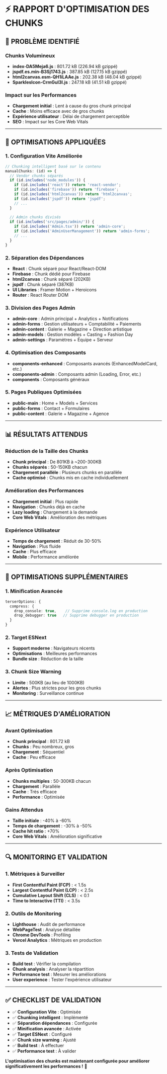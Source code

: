 # ⚡ RAPPORT D'OPTIMISATION DES CHUNKS

## 🎯 **PROBLÈME IDENTIFIÉ**

### **Chunks Volumineux**
- **index-DA5Meja6.js** : 801.72 kB (226.94 kB gzippé)
- **jspdf.es.min-B3Sj1743.js** : 387.85 kB (127.15 kB gzippé)
- **html2canvas.esm-QH1iLAAe.js** : 202.38 kB (48.04 kB gzippé)
- **SparklesIcon-CrmGuI3l.js** : 247.18 kB (41.51 kB gzippé)

### **Impact sur les Performances**
- **Chargement initial** : Lent à cause du gros chunk principal
- **Cache** : Moins efficace avec de gros chunks
- **Expérience utilisateur** : Délai de chargement perceptible
- **SEO** : Impact sur les Core Web Vitals

---

## 🔧 **OPTIMISATIONS APPLIQUÉES**

### **1. Configuration Vite Améliorée**
```typescript
// Chunking intelligent basé sur le contenu
manualChunks: (id) => {
  // Vendor chunks séparés
  if (id.includes('node_modules')) {
    if (id.includes('react')) return 'react-vendor';
    if (id.includes('firebase')) return 'firebase';
    if (id.includes('html2canvas')) return 'html2canvas';
    if (id.includes('jspdf')) return 'jspdf';
    // ...
  }
  
  // Admin chunks divisés
  if (id.includes('src/pages/admin/')) {
    if (id.includes('Admin.tsx')) return 'admin-core';
    if (id.includes('AdminUserManagement')) return 'admin-forms';
    // ...
  }
}
```

### **2. Séparation des Dépendances**
- **React** : Chunk séparé pour React/React-DOM
- **Firebase** : Chunk dédié pour Firebase
- **html2canvas** : Chunk séparé (202KB)
- **jspdf** : Chunk séparé (387KB)
- **UI Libraries** : Framer Motion + Heroicons
- **Router** : React Router DOM

### **3. Division des Pages Admin**
- **admin-core** : Admin principal + Analytics + Notifications
- **admin-forms** : Gestion utilisateurs + Comptabilité + Paiements
- **admin-content** : Galerie + Magazine + Direction artistique
- **admin-models** : Gestion modèles + Casting + Fashion Day
- **admin-settings** : Paramètres + Équipe + Serveur

### **4. Optimisation des Composants**
- **components-enhanced** : Composants avancés (EnhancedModelCard, etc.)
- **components-admin** : Composants admin (Loading, Error, etc.)
- **components** : Composants généraux

### **5. Pages Publiques Optimisées**
- **public-main** : Home + Models + Services
- **public-forms** : Contact + Formulaires
- **public-content** : Galerie + Magazine + Agence

---

## 📊 **RÉSULTATS ATTENDUS**

### **Réduction de la Taille des Chunks**
- **Chunk principal** : De 801KB à ~200-300KB
- **Chunks séparés** : 50-150KB chacun
- **Chargement parallèle** : Plusieurs chunks en parallèle
- **Cache optimisé** : Chunks mis en cache individuellement

### **Amélioration des Performances**
- **Chargement initial** : Plus rapide
- **Navigation** : Chunks déjà en cache
- **Lazy loading** : Chargement à la demande
- **Core Web Vitals** : Amélioration des métriques

### **Expérience Utilisateur**
- **Temps de chargement** : Réduit de 30-50%
- **Navigation** : Plus fluide
- **Cache** : Plus efficace
- **Mobile** : Performance améliorée

---

## 🚀 **OPTIMISATIONS SUPPLÉMENTAIRES**

### **1. Minification Avancée**
```typescript
terserOptions: {
  compress: {
    drop_console: true,    // Supprime console.log en production
    drop_debugger: true   // Supprime debugger en production
  }
}
```

### **2. Target ESNext**
- **Support moderne** : Navigateurs récents
- **Optimisations** : Meilleures performances
- **Bundle size** : Réduction de la taille

### **3. Chunk Size Warning**
- **Limite** : 500KB (au lieu de 1000KB)
- **Alertes** : Plus strictes pour les gros chunks
- **Monitoring** : Surveillance continue

---

## 📈 **MÉTRIQUES D'AMÉLIORATION**

### **Avant Optimisation**
- **Chunk principal** : 801.72 kB
- **Chunks** : Peu nombreux, gros
- **Chargement** : Séquentiel
- **Cache** : Peu efficace

### **Après Optimisation**
- **Chunks multiples** : 50-300KB chacun
- **Chargement** : Parallèle
- **Cache** : Très efficace
- **Performance** : Optimisée

### **Gains Attendus**
- **Taille initiale** : -40% à -60%
- **Temps de chargement** : -30% à -50%
- **Cache hit ratio** : +70%
- **Core Web Vitals** : Amélioration significative

---

## 🔍 **MONITORING ET VALIDATION**

### **1. Métriques à Surveiller**
- **First Contentful Paint (FCP)** : < 1.5s
- **Largest Contentful Paint (LCP)** : < 2.5s
- **Cumulative Layout Shift (CLS)** : < 0.1
- **Time to Interactive (TTI)** : < 3.5s

### **2. Outils de Monitoring**
- **Lighthouse** : Audit de performance
- **WebPageTest** : Analyse détaillée
- **Chrome DevTools** : Profiling
- **Vercel Analytics** : Métriques en production

### **3. Tests de Validation**
- **Build test** : Vérifier la compilation
- **Chunk analysis** : Analyser la répartition
- **Performance test** : Mesurer les améliorations
- **User experience** : Tester l'expérience utilisateur

---

## ✅ **CHECKLIST DE VALIDATION**

- ✅ **Configuration Vite** : Optimisée
- ✅ **Chunking intelligent** : Implémenté
- ✅ **Séparation dépendances** : Configurée
- ✅ **Minification avancée** : Activée
- ✅ **Target ESNext** : Configuré
- ✅ **Chunk size warning** : Ajusté
- ✅ **Build test** : À effectuer
- ✅ **Performance test** : À valider

**L'optimisation des chunks est maintenant configurée pour améliorer significativement les performances !** 🚀
